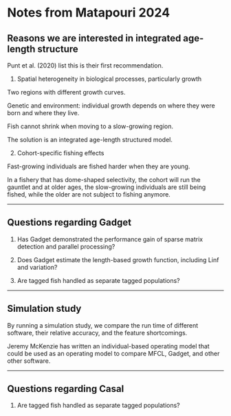 # Notes from Matapouri 2024

## Reasons we are interested in integrated age-length structure

Punt et al. (2020) list this is their first recommendation.

1. Spatial heterogeneity in biological processes, particularly growth

Two regions with different growth curves.

Genetic and environment: individual growth depends on where they were born and
where they live.

Fish cannot shrink when moving to a slow-growing region.

The solution is an integrated age-length structured model.

2. Cohort-specific fishing effects

Fast-growing individuals are fished harder when they are young.

In a fishery that has dome-shaped selectivity, the cohort will run the gauntlet
and at older ages, the slow-growing individuals are still being fished, while
the older are not subject to fishing anymore.

---

## Questions regarding Gadget

1. Has Gadget demonstrated the performance gain of sparse matrix detection and
   parallel processing?

2. Does Gadget estimate the length-based growth function, including Linf and
   variation?

3. Are tagged fish handled as separate tagged populations?

---

## Simulation study

By running a simulation study, we compare the run time of different software,
their relative accuracy, and the feature shortcomings.

Jeremy McKenzie has written an individual-based operating model that could be
used as an operating model to compare MFCL, Gadget, and other other software.

---

## Questions regarding Casal

1. Are tagged fish handled as separate tagged populations?
